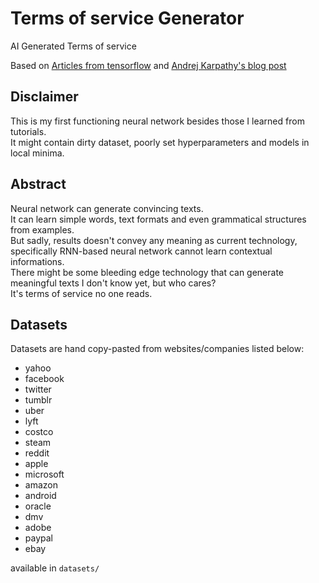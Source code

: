 # Terms of service Generator
AI Generated Terms of service

Based on [Articles from tensorflow](https://www.tensorflow.org/tutorials/text/text_generation) and [Andrej Karpathy's blog post](http://karpathy.github.io/2015/05/21/rnn-effectiveness/)

## Disclaimer
This is my first functioning neural network besides those I learned from tutorials.  
It might contain dirty dataset, poorly set hyperparameters and models in local minima.

## Abstract

Neural network can generate convincing texts.  
It can learn simple words, text formats and even grammatical structures from examples.  
But sadly, results doesn't convey any meaning as current technology, specifically RNN-based neural network cannot learn contextual informations.  
There might be some bleeding edge technology that can generate meaningful texts I don't know yet, but who cares?  
It's terms of service no one reads.

## Datasets
Datasets are hand copy-pasted from websites/companies listed below:
* yahoo
* facebook
* twitter
* tumblr
* uber
* lyft
* costco
* steam
* reddit
* apple
* microsoft
* amazon
* android
* oracle
* dmv
* adobe
* paypal
* ebay

available in `datasets/`

